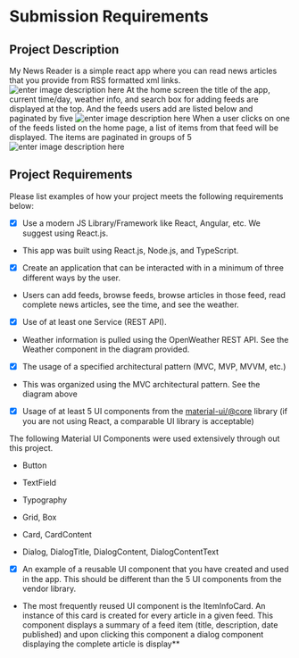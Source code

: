 
# Submission Requirements
## Project Description

My News Reader is a simple react app where you can read news articles that you provide from RSS formatted xml links.
![enter image description here](https://i.imgur.com/1PCmbQS.png)
At the home screen the title of the app, current time/day, weather info, and search box for adding feeds are displayed at the top. And the feeds users add are listed below and paginated by five
![enter image description here](https://i.imgur.com/CmWwo5e.png)
When a user clicks on one of the feeds listed on the home page, a list of items from that feed will be displayed. The items are paginated in groups of 5
![enter image description here](https://i.imgur.com/GWhaZiq.png)


## Project Requirements
Please list examples of how your project meets the following requirements below:
- [x] Use a modern JS Library/Framework like React, Angular, etc. We suggest using React.js.
-   This app was built using React.js, Node.js, and TypeScript.
- [x] Create an application that can be interacted with in a minimum of three different ways by the user.
-   Users can add feeds, browse feeds, browse articles in those feed, read complete news articles, see the time, and see the weather.
- [x] Use of at least one Service (REST API).
-   Weather information is pulled using the OpenWeather REST API. See the Weather component in the diagram provided.
- [x] The usage of a specified architectural pattern (MVC, MVP, MVVM,  etc.)
- This was organized using the MVC architectural pattern. See the diagram above
- [x] Usage of at least 5 UI components from the [material-ui/@core](https://material-ui.com/) library (if you are not using React, a comparable UI library is acceptable)

The following Material UI Components were used extensively through out  this project.

-   Button
-   TextField
-   Typography
-   Grid, Box
-   Card, CardContent
    
-   Dialog, DialogTitle, DialogContent, DialogContentText
- [x] An example of a reusable UI component that you have created and used in the app. This should be different than the 5 UI components from the vendor library.
- The most frequently reused UI component is the ItemInfoCard. An instance of this card is created for every article in a given feed. This component displays a summary of a feed item (title, description, date published) and upon clicking this component a dialog component displaying the complete article is display**
